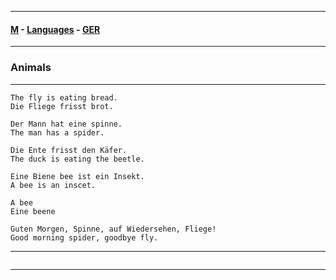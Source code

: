 
---

#### [M](https://github.com/ttltrk/TTT/blob/master/menu.md) - [Languages](https://github.com/ttltrk/TTT/blob/master/LAN/LAN.md) - [GER](https://github.com/ttltrk/TTT/blob/master/LAN/GER/GER.md)

---

### Animals

---

```
The fly is eating bread.
Die Fliege frisst brot.

Der Mann hat eine spinne.
The man has a spider.

Die Ente frisst den Käfer.
The duck is eating the beetle.

Eine Biene bee ist ein Insekt.
A bee is an inscet.

A bee
Eine beene

Guten Morgen, Spinne, auf Wiedersehen, Fliege!
Good morning spider, goodbye fly.
```

---

```

```

---

